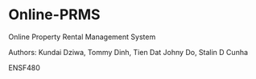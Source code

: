 # Online-PRMS
Online Property Rental Management System

Authors: Kundai Dziwa, Tommy Dinh, Tien Dat Johny Do, Stalin D Cunha 

ENSF480